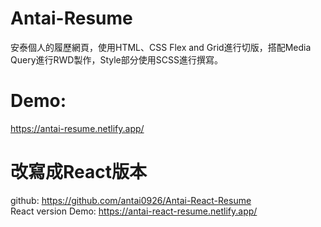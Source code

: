 # Antai-Resume
安泰個人的履歷網頁，使用HTML、CSS Flex and Grid進行切版，搭配Media Query進行RWD製作，Style部分使用SCSS進行撰寫。
# Demo:
https://antai-resume.netlify.app/

# 改寫成React版本
github: https://github.com/antai0926/Antai-React-Resume    
React version Demo: https://antai-react-resume.netlify.app/   

